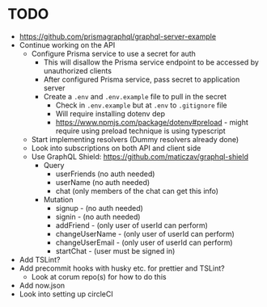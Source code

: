 # TODO

- https://github.com/prismagraphql/graphql-server-example
- Continue working on the API
  - Configure Prisma service to use a secret for auth
    - This will disallow the Prisma service endpoint to be accessed by
      unauthorized clients
    - After configured Prisma service, pass secret to application server
    - Create a `.env` and `.env.example` file to pull in the secret
      - Check in `.env.example` but at `.env` to `.gitignore` file
      - Will require installing dotenv dep
      - https://www.npmjs.com/package/dotenv#preload - might require using
        preload technique is using typescript
  - Start implementing resolvers (Dummy resolvers already done)
  - Look into subscriptions on both API and client side
  - Use GraphQL Shield: https://github.com/maticzav/graphql-shield
    - Query
      - userFriends (no auth needed)
      - userName (no auth needed)
      - chat (only members of the chat can get this info)
    - Mutation
      - signup - (no auth needed)
      - signin - (no auth needed)
      - addFriend - (only user of userId can perform)
      - changeUserName - (only user of userId can perform)
      - changeUserEmail - (only user of userId can perform)
      - startChat - (user must be signed in)
- Add TSLint?
- Add precommit hooks with husky etc. for prettier and TSLint?
  - Look at corum repo(s) for how to do this
- Add now.json
- Look into setting up circleCI
